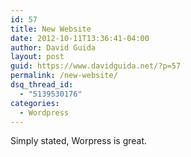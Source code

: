 ```yaml
---
id: 57
title: New Website
date: 2012-10-11T13:36:41-04:00
author: David Guida
layout: post
guid: https://www.davidguida.net/?p=57
permalink: /new-website/
dsq_thread_id:
  - "5139530176"
categories:
  - Wordpress
---
```

Simply stated, Worpress is great.

<div class="post-details-footer-widgets">
</div>